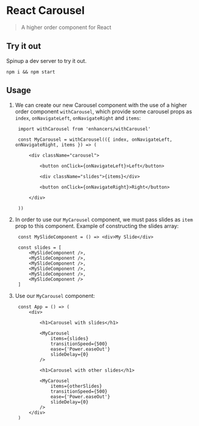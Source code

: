# React Carousel

> A higher order component for React

## Try it out

Spinup a dev server to try it out.

```
npm i && npm start
```

## Usage

1. We can create our new Carousel component with the use of a higher order component `withCarousel`, which provide some carousel props as `index`, `onNavigateLeft`, `onNavigateRight` and `items`:

		import withCarousel from 'enhancers/withCarousel'
		
		const MyCarousel = withCarousel(({ index, onNavigateLeft, onNavigateRight, items }) => (
		
			<div className="carousel">
			
				<button onClick={onNavigateLeft}>Left</button>
		
				<div className="slides">{items}</div>
		
				<button onClick={onNavigateRight}>Right</button>
		
			</div>
		
		))

2. In order to use our `MyCarousel` component, we must pass slides as `item` prop to this component. Example of constructing the slides array:

		const MySlideComponent = () => <div>My Slide</div>
	
		const slides = [
			<MySlideComponent />,
			<MySlideComponent />,
			<MySlideComponent />,
			<MySlideComponent />,
			<MySlideComponent />,
			<MySlideComponent />
		]
	
3. Use our `MyCarousel` component:

		const App = () => (
			<div>
	
				<h1>Carousel with slides</h1>
	
				<MyCarousel 
					items={slides} 
					transitionSpeed={500}
					ease={'Power.easeOut'}
					slideDelay={0}
				/>
	
				<h1>Carousel with other slides</h1>
	
				<MyCarousel 
					items={otherSlides} 
					transitionSpeed={500}
					ease={'Power.easeOut'}
					slideDelay={0}
				/>
			</div>
		)